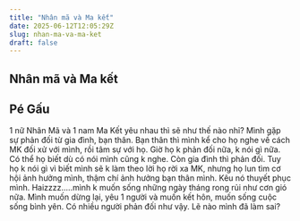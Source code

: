 ```yaml
---
title: "Nhân mã và Ma kết"
date: 2025-06-12T12:05:29Z
slug: nhan-ma-va-ma-ket
draft: false
---
```


## Nhân mã và Ma kết

## Pé Gấu

1 nữ Nhân Mã và 1 nam Ma Kết yêu nhau thì sẽ như thế nào nhỉ?
Mình gặp sự phản đối từ gia đình, bạn thân.
Bạn thân thì mình kể cho họ nghe về cách MK đối xử với mình, rồi tâm sự với họ. Giờ họ k phản đối nữa, k nói gì nữa. Có thể họ biết dù có nói mình cũng k nghe.
Còn gia đình thì phản đối. Tuy họ k nói gì vì biết mình sẽ k làm theo lời họ rời xa MK, nhưng họ lun tìm cơ hội ảnh hưởng mình, thậm chí ảnh hưởng bạn thân mình. Kêu nó thuyết phục mình.
Haizzzz.....mình k muốn sống những ngày tháng rong rủi như cơn gió nữa. Mình muốn dừng lại, yêu 1 người và muốn kết hôn, muốn sống cuộc sống bình yên.
Có nhiều người phản đối như vậy. Lẽ nào mình đã làm sai?